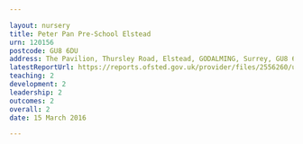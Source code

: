 ```yaml
---

layout: nursery
title: Peter Pan Pre-School Elstead
urn: 120156
postcode: GU8 6DU
address: The Pavilion, Thursley Road, Elstead, GODALMING, Surrey, GU8 6DU
latestReportUrl: https://reports.ofsted.gov.uk/provider/files/2556260/urn/120156.pdf
teaching: 2
development: 2
leadership: 2
outcomes: 2
overall: 2
date: 15 March 2016

---
```

